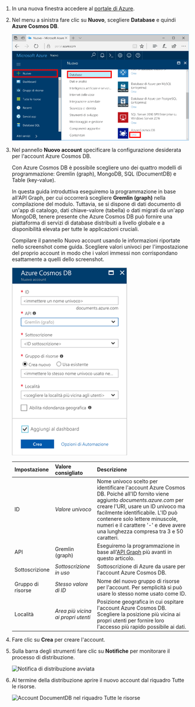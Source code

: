 1. In una nuova finestra accedere al [portale di Azure](https://portal.azure.com/).
2. Nel menu a sinistra fare clic su **Nuovo**, scegliere **Database** e quindi **Azure Cosmos DB**.
   
   ![Screenshot del portale di Azure in cui sono evidenziati Altri servizi e Azure Cosmos DB](./media/cosmos-db-create-dbaccount-graph/create-nosql-db-databases-json-tutorial-1.png)

3. Nel pannello **Nuovo account** specificare la configurazione desiderata per l'account Azure Cosmos DB. 

    Con Azure Cosmos DB è possibile scegliere uno dei quattro modelli di programmazione: Gremlin (graph), MongoDB, SQL (DocumentDB) e Table (key-value).  
       
    In questa guida introduttiva eseguiremo la programmazione in base all'API Graph, per cui occorrerà scegliere **Gremlin (graph)** nella compilazione del modulo. Tuttavia, se si dispone di dati documento di un'app di catalogo, dati chiave-valore (tabella) o dati migrati da un'app MongoDB, tenere presente che Azure Cosmos DB può fornire una piattaforma di servizi di database distribuiti a livello globale e a disponibilità elevata per tutte le applicazioni cruciali.

    Compilare il pannello Nuovo account usando le informazioni riportate nello screenshot come guida. Scegliere valori univoci per l'impostazione del proprio account in modo che i valori immessi non corrispondano esattamente a quelli dello screenshot. 
 
    ![Screenshot del pannello Nuovo Azure Cosmos DB](./media/cosmos-db-create-dbaccount-graph/create-nosql-db-databases-json-tutorial-2.png)

    Impostazione|Valore consigliato|Descrizione
    ---|---|---
    ID|*Valore univoco*|Nome univoco scelto per identificare l'account Azure Cosmos DB. Poiché alI'ID fornito viene aggiunto *documents.azure.com* per creare l'URI, usare un ID univoco ma facilmente identificabile. L'ID può contenere solo lettere minuscole, numeri e il carattere '-' e deve avere una lunghezza compresa tra 3 e 50 caratteri.
    API|Gremlin (graph)|Eseguiremo la programmazione in base all'[API Graph](../articles/cosmos-db/graph-introduction.md) più avanti in questo articolo.|
    Sottoscrizione|*Sottoscrizione in uso*|Sottoscrizione di Azure da usare per l'account Azure Cosmos DB. 
    Gruppo di risorse|*Stesso valore di ID*|Nome del nuovo gruppo di risorse per l'account. Per semplicità si può usare lo stesso nome usato come ID. 
    Località|*Area più vicina ai propri utenti*|Posizione geografica in cui ospitare l'account Azure Cosmos DB. Scegliere la posizione più vicina ai propri utenti per fornire loro l'accesso più rapido possibile ai dati.

4. Fare clic su **Crea** per creare l'account.
5. Sulla barra degli strumenti fare clic su **Notifiche** per monitorare il processo di distribuzione.

    ![Notifica di distribuzione avviata](./media/cosmos-db-create-dbaccount-graph/azure-documentdb-nosql-notification.png)

6.  Al termine della distribuzione aprire il nuovo account dal riquadro Tutte le risorse. 

    ![Account DocumentDB nel riquadro Tutte le risorse](./media/cosmos-db-create-dbaccount-graph/azure-documentdb-all-resources.png)